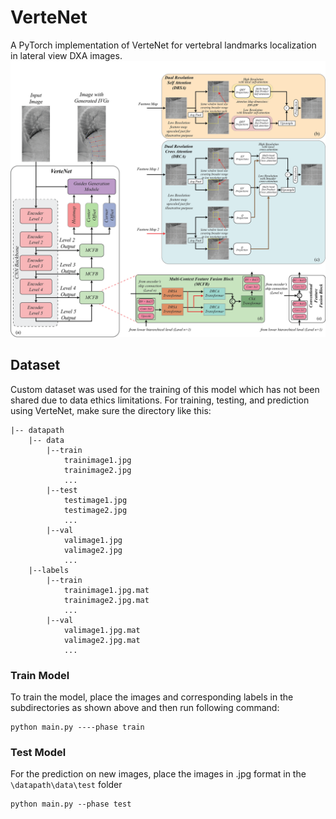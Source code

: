# VerteNet
A PyTorch implementation of VerteNet for vertebral landmarks localization in lateral view DXA images.
![Network Architecture](result/architecture.png)

## Dataset
Custom dataset was used for the training of this model which has not been shared due to data ethics limitations. 
For training, testing, and prediction using VerteNet, make sure the directory like this:
```                           
|-- datapath     
    |-- data
        |--train
            trainimage1.jpg
            trainimage2.jpg
            ...
        |--test
            testimage1.jpg
            testimage2.jpg
            ...
        |--val
            valimage1.jpg
            valimage2.jpg
            ...        
    |--labels
        |--train
            trainimage1.jpg.mat
            trainimage2.jpg.mat
            ...
        |--val
            valimage1.jpg.mat
            valimage2.jpg.mat
            ...     
```
### Train Model
To train the model, place the images and corresponding labels in the subdirectories as shown above and then run following command:
```
python main.py ----phase train
```

### Test Model
For the prediction on new images, place the images in .jpg format in the  `\datapath\data\test` folder
```
python main.py --phase test 

